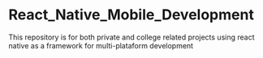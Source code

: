 # React_Native_Mobile_Development
This repository is for both private and college related projects using react native as a framework for multi-plataform development
